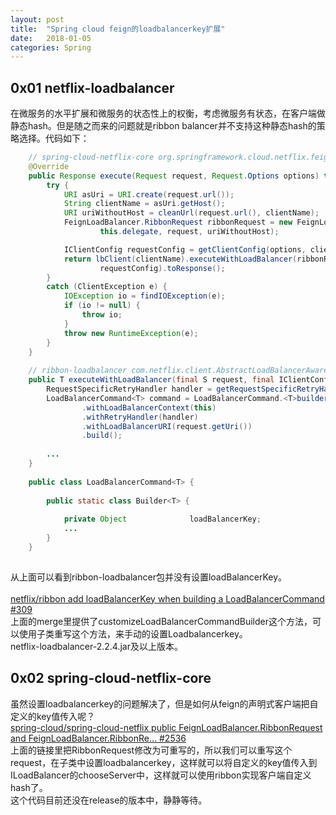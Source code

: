 ```yaml
---
layout: post
title:  "Spring cloud feign的loadbalancerkey扩展"
date:   2018-01-05
categories: Spring
---
```


## 0x01 netflix-loadbalancer

在微服务的水平扩展和微服务的状态性上的权衡，考虑微服务有状态，在客户端做静态hash。但是随之而来的问题就是ribbon balancer并不支持这种静态hash的策略选择。代码如下：
```java
	// spring-cloud-netflix-core org.springframework.cloud.netflix.feign.ribbon.LoadBalancerFeignClient
	@Override
	public Response execute(Request request, Request.Options options) throws IOException {
		try {
			URI asUri = URI.create(request.url());
			String clientName = asUri.getHost();
			URI uriWithoutHost = cleanUrl(request.url(), clientName);
			FeignLoadBalancer.RibbonRequest ribbonRequest = new FeignLoadBalancer.RibbonRequest(
					this.delegate, request, uriWithoutHost);

			IClientConfig requestConfig = getClientConfig(options, clientName);
			return lbClient(clientName).executeWithLoadBalancer(ribbonRequest,
					requestConfig).toResponse();
		}
		catch (ClientException e) {
			IOException io = findIOException(e);
			if (io != null) {
				throw io;
			}
			throw new RuntimeException(e);
		}
	}
	
	// ribbon-loadbalancer com.netflix.client.AbstractLoadBalancerAwareClient
	public T executeWithLoadBalancer(final S request, final IClientConfig requestConfig) throws ClientException {
        RequestSpecificRetryHandler handler = getRequestSpecificRetryHandler(request, requestConfig);
        LoadBalancerCommand<T> command = LoadBalancerCommand.<T>builder()
                .withLoadBalancerContext(this)
                .withRetryHandler(handler)
                .withLoadBalancerURI(request.getUri())
                .build();
		
		...
	}
	
	public class LoadBalancerCommand<T> {
		
		public static class Builder<T> {
			
			private Object              loadBalancerKey;
			...
		}
	}
	
```
从上面可以看到ribbon-loadbalancer包并没有设置loadBalancerKey。<br>
<br>
[netflix/ribbon add loadBalancerKey when building a LoadBalancerCommand #309](https://github.com/Netflix/ribbon/pull/309)<br>
上面的merge里提供了customizeLoadBalancerCommandBuilder这个方法，可以使用子类重写这个方法，来手动的设置Loadbalancerkey。<br>
netflix-loadbalancer-2.2.4.jar及以上版本。

## 0x02 spring-cloud-netflix-core
虽然设置loadbalancerkey的问题解决了，但是如何从feign的声明式客户端把自定义的key值传入呢？<br>
[spring-cloud/spring-cloud-netflix public FeignLoadBalancer.RibbonRequest and FeignLoadBalancer.RibbonRe… #2536](https://github.com/spring-cloud/spring-cloud-netflix/pull/2536)<br>
上面的链接里把RibbonRequest修改为可重写的，所以我们可以重写这个request，在子类中设置loadbalancerkey，这样就可以将自定义的key值传入到ILoadBalancer的chooseServer中，这样就可以使用ribbon实现客户端自定义hash了。<br>
这个代码目前还没在release的版本中，静静等待。